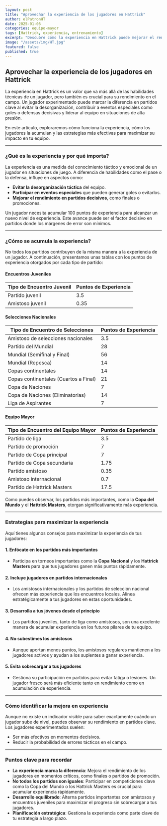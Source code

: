 ```yaml
---
layout: post
title: "Aprovechar la experiencia de los jugadores en Hattrick"
author: elPatronHT
date: 2025-01-05
categories: equipo-mayor
tags: [Hattrick, experiencia, entrenamiento]
excerpt: "Descubre cómo la experiencia en Hattrick puede mejorar el rendimiento de tus jugadores y llevar a tu equipo al éxito."
image: "/assets/img/HT.jpg"
featured: false
published: true
---
```


## Aprovechar la experiencia de los jugadores en Hattrick

La experiencia en Hattrick es un valor que va más allá de las habilidades técnicas de un jugador, pero también es crucial para su rendimiento en el campo. Un jugador experimentado puede marcar la diferencia en partidos clave al evitar la desorganización, contribuir a eventos especiales como goles o defensas decisivas y liderar al equipo en situaciones de alta presión.

En este artículo, exploraremos cómo funciona la experiencia, cómo los jugadores la acumulan y las estrategias más efectivas para maximizar su impacto en tu equipo.

---

### ¿Qué es la experiencia y por qué importa?

La experiencia es una medida del conocimiento táctico y emocional de un jugador en situaciones de juego. A diferencia de habilidades como el pase o la defensa, influye en aspectos como:

- **Evitar la desorganización táctica** del equipo.
- **Participar en eventos especiales** que pueden generar goles o evitarlos.
- **Mejorar el rendimiento en partidos decisivos**, como finales o promociones.

Un jugador necesita acumular 100 puntos de experiencia para alcanzar un nuevo nivel de experiencia. Este avance puede ser el factor decisivo en partidos donde los márgenes de error son mínimos.

---

### ¿Cómo se acumula la experiencia?

No todos los partidos contribuyen de la misma manera a la experiencia de un jugador. A continuación, presentamos unas tablas con los puntos de experiencia otorgados por cada tipo de partido:

#### **Encuentros Juveniles**

| **Tipo de Encuentro Juvenil** | **Puntos de Experiencia** |
| ----------------------------- | ------------------------- |
| Partido juvenil               | 3.5                       |
| Amistoso juvenil              | 0.35                      |

#### **Selecciones Nacionales**

| **Tipo de Encuentro de Selecciones**  | **Puntos de Experiencia** |
| ------------------------------------- | ------------------------- |
| Amistoso de selecciones nacionales    | 3.5                       |
| Partido del Mundial                   | 28                        |
| Mundial (Semifinal y Final)           | 56                        |
| Mundial (Repesca)                     | 14                        |
| Copas continentales                   | 14                        |
| Copas continentales (Cuartos a Final) | 21                        |
| Copa de Naciones                      | 7                         |
| Copa de Naciones (Eliminatorias)      | 14                        |
| Liga de Aspirantes                    | 7                         |

#### **Equipo Mayor**

| **Tipo de Encuentro del Equipo Mayor** | **Puntos de Experiencia** |
| -------------------------------------- | ------------------------- |
| Partido de liga                        | 3.5                       |
| Partido de promoción                   | 7                         |
| Partido de Copa principal              | 7                         |
| Partido de Copa secundaria             | 1.75                      |
| Partido amistoso                       | 0.35                      |
| Amistoso internacional                 | 0.7                       |
| Partido de Hattrick Masters            | 17.5                      |

Como puedes observar, los partidos más importantes, como la **Copa del Mundo** y el **Hattrick Masters**, otorgan significativamente más experiencia.

---

### Estrategias para maximizar la experiencia

Aquí tienes algunos consejos para maximizar la experiencia de tus jugadores:

#### 1. **Enfócate en los partidos más importantes**

- Participa en torneos importantes como la **Copa Nacional** y los **Hattrick Masters** para que tus jugadores ganen más puntos rápidamente.

#### 2. **Incluye jugadores en partidos internacionales**

- Los amistosos internacionales y los partidos de selección nacional ofrecen más experiencia que los encuentros locales. Alinea estratégicamente a tus jugadores en estas oportunidades.

#### 3. **Desarrolla a tus jóvenes desde el principio**

- Los partidos juveniles, tanto de liga como amistosos, son una excelente manera de acumular experiencia en los futuros pilares de tu equipo.

#### 4. **No subestimes los amistosos**

- Aunque aportan menos puntos, los amistosos regulares mantienen a los jugadores activos y ayudan a los suplentes a ganar experiencia.

#### 5. **Evita sobrecargar a tus jugadores**

- Gestiona su participación en partidos para evitar fatiga o lesiones. Un jugador fresco será más eficiente tanto en rendimiento como en acumulación de experiencia.

---

### Cómo identificar la mejora en experiencia

Aunque no existe un indicador visible para saber exactamente cuándo un jugador sube de nivel, puedes observar su rendimiento en partidos clave. Los jugadores experimentados suelen:

- Ser más efectivos en momentos decisivos.
- Reducir la probabilidad de errores tácticos en el campo.

---

### Puntos clave para recordar

- **La experiencia marca la diferencia**: Mejora el rendimiento de los jugadores en momentos críticos, como finales o partidos de promoción.
- **No todos los partidos son iguales**: Participar en competiciones clave como la Copa del Mundo o los Hattrick Masters es crucial para acumular experiencia rápidamente.
- **Desarrollo equilibrado**: Alterna partidos importantes con amistosos y encuentros juveniles para maximizar el progreso sin sobrecargar a tus jugadores.
- **Planificación estratégica**: Gestiona la experiencia como parte clave de tu estrategia a largo plazo.